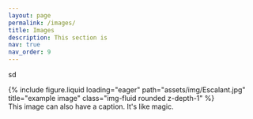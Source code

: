 ```yaml
---
layout: page
permalink: /images/
title: Images
description: This section is
nav: true
nav_order: 9
---
```


sd

<div class="row">
    <div class="col-sm mt-3 mt-md-0">
        {% include figure.liquid loading="eager" path="assets/img/Escalant.jpg" title="example image" class="img-fluid rounded z-depth-1" %}
    </div>
</div>
<div class="caption">
    This image can also have a caption. It's like magic.
</div>